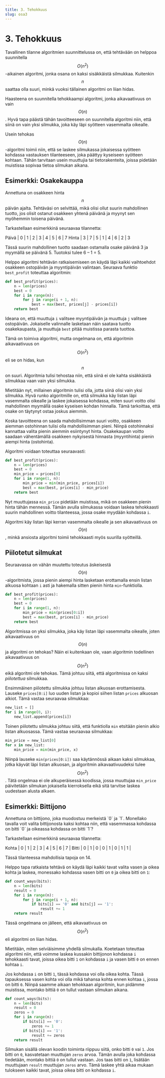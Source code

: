 ```yaml
---
title: 3. Tehokkuus
slug: osa3
---
```


# 3. Tehokkuus

Tavallinen tilanne algoritmien suunnittelussa on, että tehtävään on helppoa suunnitella $$O(n^2)$$-aikainen algoritmi, jonka osana on kaksi sisäkkäistä silmukkaa. Kuitenkin $$n$$ saattaa olla suuri, minkä vuoksi tällainen algoritmi on liian hidas.

Haasteena on suunnitella tehokkaampi algoritmi, jonka aikavaativuus on vain $$O(n)$$. Hyvä tapa päästä tähän tavoitteeseen on suunnitella algoritmi niin, että siinä on vain yksi silmukka, joka käy läpi syötteen vasemmalta oikealle.

Usein tehokas $$O(n)$$-algoritmi toimii niin, että se laskee silmukassa jokaisessa syötteen kohdassa vastauksen tilanteeseen, joka päättyy kyseiseen syötteen kohtaan. Tähän tarvitaan usein muuttujia tai tietorakenteita, joissa pidetään muistissa sopivaa tietoa silmukan aikana.

## Esimerkki: Osakekauppa

<div class="note" markdown="1">

Annettuna on osakkeen hinta $$n$$ päivän ajalta. Tehtäväsi on selvittää, mikä olisi ollut suurin mahdollinen tuotto, jos olisit ostanut osakkeen yhtenä päivänä ja myynyt sen myöhemmin toisena päivänä.

Tarkastellaan esimerkkinä seuraavaa tilannetta:

Päivä | 0 | 1 | 2 | 3 | 4 | 5 | 6 | 7
Hinta | 3 | 7 | 5 | 1 | 4 | 6 | 2 | 3

Tässä suurin mahdollinen tuotto saadaan ostamalla osake päivänä 3 ja myymällä se päivänä 5. Tuotoksi tulee 6 – 1 = 5.

</div>

Helppo algoritmi tehtävän ratkaisemiseen on käydä läpi kaikki vaihtoehdot osakkeen ostopäivän ja myyntipäivän valintaan. Seuraava funktio `best_profit` toteuttaa algoritmin:

```python
def best_profit(prices):
    n = len(prices)
    best = 0
    for i in range(n):
        for j in range(i + 1, n):
            best = max(best, prices[j] - prices[i])
    return best
```

Ideana on, että muuttuja `i` valitsee myyntipäivän ja muuttuja `j` valitsee ostopäivän. Jokaiselle valinnalle lasketaan näin saatava tuotto osakekaupasta, ja muuttuja `best` pitää muistissa parasta tuottoa.

Tämä on toimiva algoritmi, mutta ongelmana on, että algoritmin aikavaativuus on $$O(n^2)$$ eli se on hidas, kun $$n$$ on suuri. Algoritmia tulisi tehostaa niin, että siinä ei ole kahta sisäkkäistä silmukkaa vaan vain yksi silmukka.

Mietitään nyt, millainen algoritmin tulisi olla, jotta siinä olisi vain yksi silmukka. Hyvä runko algoritmille on, että silmukka käy listan läpi vasemmalta oikealle ja laskee jokaisessa kohdassa, miten suuri voitto olisi mahdollinen myymällä osake kyseisen kohdan hinnalla. Tämä tarkoittaa, että osake on täytynyt ostaa joskus aiemmin.

Koska tavoitteena on saada mahdollisimman suuri voitto, osakkeen aiemman ostohinnan tulisi olla mahdollisimman pieni. Niinpä ostohinnaksi kannattaa valita pienin aiemmin esiintynyt hinta. Osakekaupan voitto saadaan vähentämällä osakkeen nykyisestä hinnasta (myyntihinta) pienin aiempi hinta (ostohinta).

Algoritmi voidaan toteuttaa seuraavasti:

```python
def best_profit(prices):
    n = len(prices)
    best = 0
    min_price = prices[0]
    for i in range(1, n):
        min_price = min(min_price, prices[i])
        best = max(best, prices[i] - min_price)
    return best
```

Nyt muuttujassa `min_price` pidetään muistissa, mikä on osakkeen pienin hinta tähän mennessä. Tämän avulla silmukassa voidaan laskea tehokkaasti suurin mahdollinen voitto tilanteessa, jossa osake myydään kohdassa `i`.

Algoritmi käy listan läpi kerran vasemmalta oikealle ja sen aikavaativuus on $$O(n)$$, minkä ansiosta algoritmi toimii tehokkaasti myös suurilla syötteillä.

## Piilotetut silmukat

Seuraavassa on vähän muutettu toteutus äskeisestä $$O(n)$$-algoritmista, jossa pienin aiempi hinta lasketaan erottamalla ensin listan alkuosa kohtaan `i` asti ja hakemalla sitten pienin hinta `min`-funktiolla.

```python
def best_profit(prices):
    n = len(prices)
    best = 0
    for i in range(1, n):
        min_price = min(prices[0:i])
        best = max(best, prices[i] - min_price)
    return best
```

Algoritmissa on yksi silmukka, joka käy listan läpi vasemmalta oikealle, joten aikavaativuus on $$O(n)$$ ja algoritmi on tehokas? Näin ei kuitenkaan ole, vaan algoritmin todellinen aikavaativuus on $$O(n^2)$$ eikä algoritmi ole tehokas. Tämä johtuu siitä, että algoritmissa on kaksi _piilotettua_ silmukkaa.

Ensimmäinen piilotettu silmukka johtuu listan alkuosan erottamisesta. Lauseke `prices[0:i]` luo uuden listan ja kopioi siihen listan `prices` alkuosan alkiot. Tämä vastaa seuraavaa silmukkaa:

```python
new_list = []
for i in range(0, i):
    new_list.append(prices[i])
```

Toinen piilotettu silmukka johtuu siitä, että funktiolla `min` etsitään pienin alkio listan alkuosassa. Tämä vastaa seuraavaa silmukkaa:

```python
min_price = new_list[0]
for x in new_list:
    min_price = min(min_price, x)
```

Niinpä lauseke `min(prices[0:i])` saa käytännössä aikaan kaksi silmukkaa, jotka käyvät läpi listan alkuosan, ja algoritmin aikavaativuudeksi tulee $$O(n^2)$$. Tätä ongelmaa ei ole alkuperäisessä koodissa, jossa muuttujaa `min_price` päivitetään silmukan jokaisella kierroksella eikä sitä tarvitse laskea uudestaan alusta alkaen.

## Esimerkki: Bittijono

<div class="note" markdown="1">
Annettuna on bittijono, joka muodostuu merkeistä `0` ja `1`. Monellako tavalla voit valita bittijonosta kaksi kohtaa niin, että vasemmassa kohdassa on bitti `0` ja oikeassa kohdassa on bitti `1`?

Tarkastellaan esimerkkinä seuraavaa tilannetta:

Kohta | 0 | 1 | 2 | 3 | 4 | 5 | 6 | 7 |
Bitti | 0 | 1 | 0 | 0 | 1 | 0 | 1 | 1 |

Tässä tilanteessa mahdollisia tapoja on 14.

</div>

Helppo tapa ratkaista tehtävä on käydä läpi kaikki tavat valita vasen ja oikea kohta ja laskea, monessako kohdassa vasen bitti on `0` ja oikea bitti on `1`:

```python
def count_ways(bits):
    n = len(bits)
    result = 0
    for i in range(n):
        for j in range(i + 1, n):
            if bits[i] == '0' and bits[j] == '1':
                result += 1
    return result
```

Tässä ongelmana on jälleen, että aikavaativuus on $$O(n^2)$$ eli algoritmi on liian hidas.

Mietitään, miten selviäisimme yhdellä silmukalla. Koetetaan toteuttaa algoritmi niin, että voimme laskea kussakin bittijonon kohdassa `i` tehokkaasti tavat, joissa oikea bitti `1` on kohdassa `i` ja vasen bitti `0` on ennen kohtaa `i`.

Jos kohdassa `i` on bitti `1`, tässä kohdassa voi olla oikea kohta. Tässä tapauksessa vasen kohta voi olla mikä tahansa kohta ennen kohtaa `i`, jossa on bitti `0`. Niinpä saamme aikaan tehokkaan algoritmin, kun pidämme muistissa, montako bittiä `0` on tullut vastaan silmukan aikana.

```python
def count_ways(bits):
    n = len(bits)
    result = 0
    zeros = 0
    for i in range(n):
        if bits[i] == '0':
            zeros += 1
        if bits[i] == '1':
            result += zeros
    return result
```

Silmukan sisällä olevan koodin toiminta riippuu siitä, onko bitti `0` vai `1`. Jos bitti on `0`, kasvatetaan muuttujan `zeros` arvoa. Tämän avulla joka kohdassa tiedetään, montako bittiä `0` on tullut vastaan. Jos taas bitti on `1`, lisätään muuttujaan `result` muuttujan `zeros` arvo. Tämä laskee yhtä aikaa mukaan tulokseen kaikki tavat, joissa oikea bitti on kohdassa `i`.
